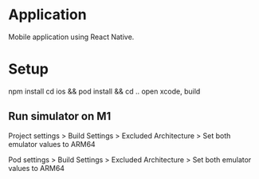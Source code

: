 # Application
Mobile application using React Native.

# Setup
npm install
cd ios && pod install && cd ..
open xcode, build

## Run simulator on M1

Project settings > Build Settings > Excluded Architecture > Set both emulator values to ARM64

Pod settings > Build Settings > Excluded Architecture > Set both emulator values to ARM64
